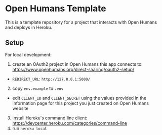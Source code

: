 # Open Humans Template

This is a template repository for a project that interacts with Open Humans and deploys in Heroku.

## Setup

For local development:

1. create an OAuth2 project in Open Humans this app connects to: https://www.openhumans.org/direct-sharing/oauth2-setup/
  * `REDIRECT_URL`: `http://127.0.0.1:5000/`
2. copy `env.example` to `.env`
  * edit `CLIENT_ID` and `CLIENT_SECRET` using the values provided in the information page for this project you just created on Open Humans website
3. install Heroku's command line client:
https://devcenter.heroku.com/categories/command-line
4. run `heroku local`
